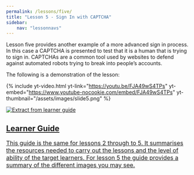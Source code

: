 ```yaml
---
permalink: /lessons/five/
title: "Lesson 5 - Sign In with CAPTCHA"
sidebar:
    nav: "lessonnavs"
---
```


Lesson five provides another example of a more advanced sign in process. In this case a CAPTCHA is presented to test that it is a human that is trying to sign in. CAPTCHAs are a common tool used by websites to defend against automated robots trying to break into people’s accounts.

The following is a demonstration of the lesson:

{% include yt-video.html yt-link="https://youtu.be/FJA49wS4TPs" yt-embed="https://www.youtube-nocookie.com/embed/FJA49wS4TPs" yt-thumbnail="/assets/images/slide5.png" %}
<br>
<div class="lesson-container">
<a class="lessonlink" href="{{ 'assets/downloads/Lesson2345-LearnerGuide.docx' | relative_url }}">
<div class="lesson-wrapper-flex">
<div class="lesson-img">
<img src="{{ 'assets/images/learner_guide.png' | relative_url }}"  alt="Extract from learner guide"></div>
<div class="lesson-text">
<h2 class="lesson-title">Learner Guide</h2>
<div class="lesson-desc" style="font-size:12pt">This guide is the same for lessons 2 through to 5. It summarises the resources needed to carry out the lessons and the level of ability of the target learners. For lesson 5 the guide provides a summary of the different images you may see. </div>
</div>
</div>
</a>
</div>